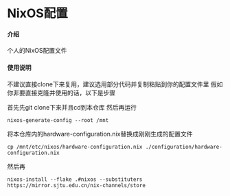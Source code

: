 # NixOS配置

#### 介绍
个人的NixOS配置文件


#### 使用说明
不建议直接clone下来复用，建议选用部分代码并复制粘贴到你的配置文件里
假如你非要直接克隆并使用的话，以下是步骤

首先先git clone下来并且cd到本仓库
然后再运行

```
nixos-generate-config --root /mnt
```
将本仓库内的hardware-configuration.nix替换成刚刚生成的配置文件

```
cp /mnt/etc/nixos/hardware-configuration.nix ./configuration/hardware-configuration.nix
```

然后再

```
nixos-install --flake .#nixos --substituters https://mirror.sjtu.edu.cn/nix-channels/store
```